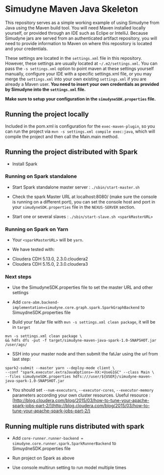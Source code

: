 # Simudyne Maven Java Skeleton

This repository serves as a simple working example of using Simudyne from Java using the Maven build tool. You will need
Maven installed locally yourself, or provided through an IDE such as Eclipe or IntelliJ. Because Simudyne jars are
served from an authenticated artifact repository, you will need to provide information to Maven on where this repository
is located and your credentials.

These settings are located in the `settings.xml` file in this repository. However, these settings are usually located at
`~/.m2/settings.xml`. You can pass the `-s settings.xml` option to point maven at these settings yourself manually,
configure your IDE with a specific settings.xml file, or you may merge the `settings.xml` into your own existing
`settings.xml` if you are already a Maven user. **You need to insert your own credentials as provided by Simudyne into
the `settings.xml` file.**

**Make sure to setup your configuration in the `simudyneSDK.properties` file.** 

## Running the project locally

Included in the pom.xml is configuration for the `exec-maven-plugin`, so you can run the project via
`mvn -s settings.xml compile exec:java`, which will compile the project and then call the Main.main method.

## Running the project distributed with Spark

- Install Spark

### Running on Spark standalone

- Start Spark standalone master server : `./sbin/start-master.sh`

- Check the spark Master URL at localhost:8080/ (make sure the console is running on a different port),
you can set the console host and port in your `simudyneSDK.properties` file in the `NEXUS-SERVER` section.

- Start one or several slaves : `./sbin/start-slave.sh <sparkMasterURL>`

### Running on Spark on Yarn

- Your `<sparkMasterURL>` will be `yarn`.
  
- We have tested with: 
* Cloudera CDH 5.13.0, 2.3.0.cloudera2
* Cloudera CDH 5.15.0, 2.3.0.cloudera3

### Next steps

- Use the SimudyneSDK.properties file to set the master URL and other settings

- Add `core-abm.backend-implementation=simudyne.core.graph.spark.SparkGraphBackend` to SimuydneSDK.properties file

- Build your fatJar file with `mvn -s settings.xml clean package`, it will be in `target`
```shell
mvn -s settings.xml clean package \
&& hdfs dfs -put -f target/simudyne-maven-java-spark-1.0-SNAPSHOT.jar /user/ags/
```

- SSH into your master node and then submit the fatJar using the url from last step: 
```shell
spark2-submit --master yarn --deploy-mode client \
--conf "spark.executor.extraJavaOptions=-XX:+UseG1GC" --class Main \
--files simudyneSDK.properties hdfs:///user/${USER}/simudyne-maven-java-spark-1.0-SNAPSHOT.jar
```

- You should set `--num-executors`,  `--executor-cores`, `--executor-memory` parameters according your own cluster resources.
Useful resource : [http://blog.cloudera.com/blog/2015/03/how-to-tune-your-apache-spark-jobs-part-2/](http://blog.cloudera.com/blog/2015/03/how-to-tune-your-apache-spark-jobs-part-2/)

## Running multiple runs distributed with spark

- Add `core-runner.runner-backend = simudyne.core.runner.spark.SparkRunnerBackend` to SimuydneSDK.properties file

- Run project on Spark as above

- Use console multirun setting to run model multiple times
